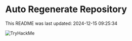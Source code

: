 # Auto Regenerate Repository

This README was last updated: 2024-12-15 09:25:34

 ![TryHackMe](https://tryhackme.com/badge/533634)